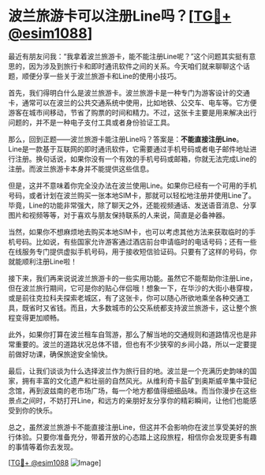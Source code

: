# 波兰旅游卡可以注册Line吗？[[TG💪+ @esim1088](https://t.me/s/esim1088)]

最近有朋友问我：“我拿着波兰旅游卡，能不能注册Line呢？”这个问题其实挺有意思的，因为涉及到旅行卡和即时通讯软件之间的关系。今天咱们就来聊聊这个话题，顺便分享一些关于波兰旅游卡和Line的使用小技巧。

首先，我们得明白什么是波兰旅游卡。波兰旅游卡是一种专门为游客设计的交通卡，通常可以在波兰的公共交通系统中使用，比如地铁、公交车、电车等。它方便游客在城市间移动，节省了购票的时间和精力。不过，这张卡主要是用来解决出行问题的，并不是一种电子支付工具或者身份验证工具。

那么，回到正题——波兰旅游卡能注册Line吗？答案是：**不能直接注册Line**。Line是一款基于互联网的即时通讯软件，它需要通过手机号码或者电子邮件地址进行注册。换句话说，如果你没有一个有效的手机号码或邮箱，你就无法完成Line的注册。而波兰旅游卡本身并不能提供这些信息。

但是，这并不意味着你完全没办法在波兰使用Line。如果你已经有一个可用的手机号码，或者计划在波兰购买一张本地SIM卡，那就可以轻松地注册并使用Line了。毕竟，Line的功能非常强大，除了聊天之外，还能视频通话、发送语音消息、分享图片和视频等等，对于喜欢与朋友保持联系的人来说，简直是必备神器。

当然，如果你不想麻烦地去购买本地SIM卡，也可以考虑其他方法来获取临时的手机号码。比如说，有些国家允许游客通过酒店前台申请临时的电话号码；还有一些在线服务专门提供虚拟手机号码，用于接收短信验证码。只要有了这样的号码，你就能顺利注册Line啦！

接下来，我们再来说说波兰旅游卡的一些实用功能。虽然它不能帮助你注册Line，但在波兰旅行期间，它可是你的贴心伴侣哦！想象一下，在华沙的大街小巷穿梭，或是前往克拉科夫探索老城区，有了这张卡，你可以随心所欲地乘坐各种交通工具，既省时又省钱。而且，大多数城市的公交系统都支持波兰旅游卡，这让整个旅程变得更加顺畅。

此外，如果你打算在波兰租车自驾游，那么了解当地的交通规则和道路情况也是非常重要的。波兰的道路状况总体不错，但也有不少狭窄的乡间小路，所以一定要提前做好功课，确保旅途安全愉快。

最后，让我们谈谈为什么选择波兰作为旅行目的地。波兰是一个充满历史韵味的国家，拥有丰富的文化遗产和壮丽的自然风光。从维利奇卡盐矿到奥斯威辛集中营纪念馆，再到波兹南的老市场广场，每一个地方都值得细细品味。而当你漫步在这些景点之间时，不妨打开Line，和远方的亲朋好友分享你的精彩瞬间，让他们也能感受到你的快乐。

总之，虽然波兰旅游卡不能直接注册Line，但这并不会影响你在波兰享受美好的旅行体验。只要你准备充分，带着开放的心态踏上这段旅程，相信你会发现更多有趣的事情等着你去发现。

[[TG💪+ @esim1088](https://t.me/s/esim1088) ![Image](https://i.postimg.cc/4NQfJmqS/Snipaste-2025-05-13-00-14-12.png)]
